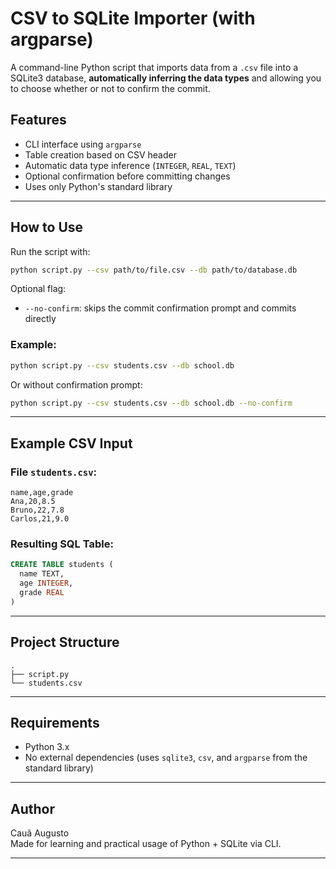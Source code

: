 
# CSV to SQLite Importer (with argparse)

A command-line Python script that imports data from a `.csv` file into a SQLite3 database, **automatically inferring the data types** and allowing you to choose whether or not to confirm the commit.

## Features

- CLI interface using `argparse`
- Table creation based on CSV header
- Automatic data type inference (`INTEGER`, `REAL`, `TEXT`)
- Optional confirmation before committing changes
- Uses only Python's standard library

---

## How to Use

Run the script with:

```bash
python script.py --csv path/to/file.csv --db path/to/database.db
```

Optional flag:

- `--no-confirm`: skips the commit confirmation prompt and commits directly

### Example:

```bash
python script.py --csv students.csv --db school.db
```

Or without confirmation prompt:

```bash
python script.py --csv students.csv --db school.db --no-confirm
```

---

## Example CSV Input

### File `students.csv`:

```csv
name,age,grade
Ana,20,8.5
Bruno,22,7.8
Carlos,21,9.0
```

### Resulting SQL Table:

```sql
CREATE TABLE students (
  name TEXT,
  age INTEGER,
  grade REAL
)
```

---

## Project Structure

```
.
├── script.py
└── students.csv
```

---

## Requirements

- Python 3.x
- No external dependencies (uses `sqlite3`, `csv`, and `argparse` from the standard library)

---

## Author

Cauã Augusto  
Made for learning and practical usage of Python + SQLite via CLI.

---
